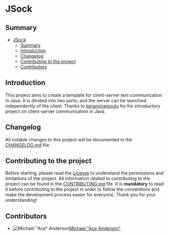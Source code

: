 # JSock

## Summary

- [JSock](#jsock)
	- [Summary](#summary)
	- [Introduction](#introduction)
	- [Changelog](#changelog)
	- [Contributing to the project](#contributing-to-the-project)
	- [Contributors](#contributors)

## Introduction

This project aims to create a template for client-server text communication in Java. It is divided into two parts, and the server can be launched independently of the client.
Thanks to [keranviramoutu](https://github.com/keranviramoutou/Tchat/blob/5cf31b366c73ce72723209b6b10d6d94f568c2e1/tchat/src/) for his introductory project on client-server communication in Java.

## Changelog

All notable changes to this project will be documented in the [CHANGELOG.md](CHANGELOG.md) file.

## Contributing to the project

Before starting, please read the [License](LICENSE) to understand the permissions and limitations of the project.
All information related to contributing to the project can be found in the [CONTRIBUTING.md](CONTRIBUTING.md) file. It is **mandatory** to read it before contributing to the project in order to follow the conventions and make the development process easier for everyone. Thank you for your understanding!

## Contributors

- ![Michael "Ace" Anderson](https://avatars.githubusercontent.com/u/33232231)[Michael "Ace Anderson"](https://github.com/MichaelAceAnderson)
